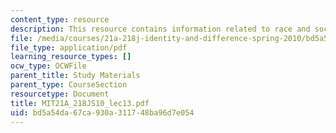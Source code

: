 ```yaml
---
content_type: resource
description: This resource contains information related to race and social constructions.
file: /media/courses/21a-218j-identity-and-difference-spring-2010/bd5a54da67ca930a311748ba96d7e054_MIT21A_218JS10_lec13.pdf
file_type: application/pdf
learning_resource_types: []
ocw_type: OCWFile
parent_title: Study Materials
parent_type: CourseSection
resourcetype: Document
title: MIT21A_218JS10_lec13.pdf
uid: bd5a54da-67ca-930a-3117-48ba96d7e054
---
```

